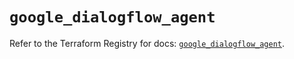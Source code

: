 # `google_dialogflow_agent`

Refer to the Terraform Registry for docs: [`google_dialogflow_agent`](https://registry.terraform.io/providers/hashicorp/google-beta/6.49.3/docs/resources/google_dialogflow_agent).
